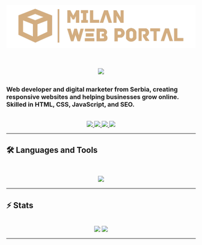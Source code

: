 ## 
<img src="https://github.com/Milan-petkovski/Milan-petkovski/blob/main/mwp.png">

<h1 align="center">
    <img src="https://readme-typing-svg.herokuapp.com/?font=Inter&size=48&center=true&vCenter=true&width=500&height=70&color=d3ad80&duration=4000&lines=Hi+There!+👋;+I'm+Milan+Petkovski!;" />
</h1>

### Web developer and digital marketer from Serbia, creating responsive websites and helping businesses grow online. Skilled in HTML, CSS, JavaScript, and SEO.

<br>

<div align="center">
  <a href="contact@milanwebportal.com">
    <img src="https://img.shields.io/badge/Gmail-FF0000?style=for-the-badge&logo=gmail&logoColor=white" target="_blank"/>
  </a>
  <a href="https://instagram.com/milanwebportal" target="_blank">
    <img src="https://img.shields.io/badge/Instagram-E4405F?style=for-the-badge&logo=instagram&logoColor=white" target="_blank"/>
  </a>  
  <a href="https://linkedin.com/in/milan--petkovski" target="_blank">
    <img src="https://img.shields.io/badge/LinkedIn-0077B5?style=for-the-badge&logo=linkedin&logoColor=white" target="_blank"/>
  </a>
  <a href="https://freelancer.com/u/Milan567" target="_blank">
    <img src="https://img.shields.io/badge/Freelancer-29B2FE?style=for-the-badge&logo=freelancer&logoColor=white" target="_blank"/>
  </a>
</div>

<hr>

## 🛠️ Languages and Tools

<br>

<p align="center">
  <img src="https://skillicons.dev/icons?i=html,css,js,bootstrap,nodejs,c#" />
</p>

<hr>

## ⚡️ Stats

<br>

<div align=center>
  <img width=325 src="https://github-readme-stats.vercel.app/api?username=milan-petkovski&theme=transparent&count_private=true&show_icons=true&rank_icon=github&locale=en"/>
  <img width=325 src="https://github-readme-stats.vercel.app/api/top-langs?username=milan-petkovski&theme=transparent&layout=donut&hide=css&langs_count=8&border_radius=10&show_icons=true&locale=en"/>
</div>

<hr>
